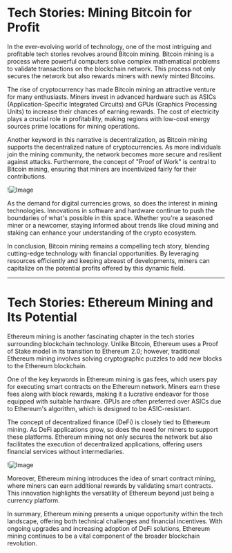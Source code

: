 # Tech Stories: Mining Bitcoin for Profit

In the ever-evolving world of technology, one of the most intriguing and profitable tech stories revolves around Bitcoin mining. Bitcoin mining is a process where powerful computers solve complex mathematical problems to validate transactions on the blockchain network. This process not only secures the network but also rewards miners with newly minted Bitcoins.

The rise of cryptocurrency has made Bitcoin mining an attractive venture for many enthusiasts. Miners invest in advanced hardware such as ASICs (Application-Specific Integrated Circuits) and GPUs (Graphics Processing Units) to increase their chances of earning rewards. The cost of electricity plays a crucial role in profitability, making regions with low-cost energy sources prime locations for mining operations.

Another keyword in this narrative is decentralization, as Bitcoin mining supports the decentralized nature of cryptocurrencies. As more individuals join the mining community, the network becomes more secure and resilient against attacks. Furthermore, the concept of "Proof of Work" is central to Bitcoin mining, ensuring that miners are incentivized fairly for their contributions.

!![Image](https://github.com/user-attachments/assets/b6e7b7a2-655e-4d44-8baa-20c566a3cb65)

As the demand for digital currencies grows, so does the interest in mining technologies. Innovations in software and hardware continue to push the boundaries of what's possible in this space. Whether you're a seasoned miner or a newcomer, staying informed about trends like cloud mining and staking can enhance your understanding of the crypto ecosystem.

In conclusion, Bitcoin mining remains a compelling tech story, blending cutting-edge technology with financial opportunities. By leveraging resources efficiently and keeping abreast of developments, miners can capitalize on the potential profits offered by this dynamic field.

---

# Tech Stories: Ethereum Mining and Its Potential

Ethereum mining is another fascinating chapter in the tech stories surrounding blockchain technology. Unlike Bitcoin, Ethereum uses a Proof of Stake model in its transition to Ethereum 2.0; however, traditional Ethereum mining involves solving cryptographic puzzles to add new blocks to the Ethereum blockchain.

One of the key keywords in Ethereum mining is gas fees, which users pay for executing smart contracts on the Ethereum network. Miners earn these fees along with block rewards, making it a lucrative endeavor for those equipped with suitable hardware. GPUs are often preferred over ASICs due to Ethereum's algorithm, which is designed to be ASIC-resistant.

The concept of decentralized finance (DeFi) is closely tied to Ethereum mining. As DeFi applications grow, so does the need for miners to support these platforms. Ethereum mining not only secures the network but also facilitates the execution of decentralized applications, offering users financial services without intermediaries.

!![Image](https://github.com/user-attachments/assets/b6e7b7a2-655e-4d44-8baa-20c566a3cb65)

Moreover, Ethereum mining introduces the idea of smart contract mining, where miners can earn additional rewards by validating smart contracts. This innovation highlights the versatility of Ethereum beyond just being a currency platform.

In summary, Ethereum mining presents a unique opportunity within the tech landscape, offering both technical challenges and financial incentives. With ongoing upgrades and increasing adoption of DeFi solutions, Ethereum mining continues to be a vital component of the broader blockchain revolution.